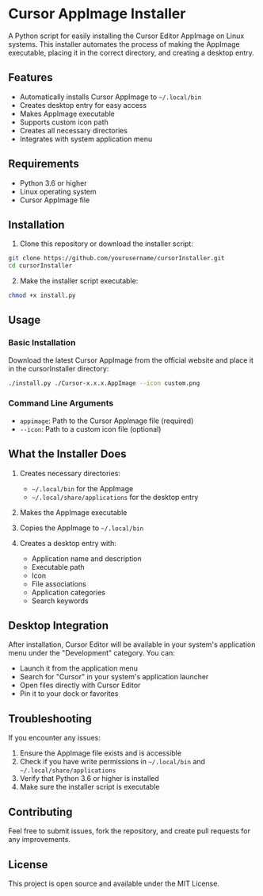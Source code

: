 # Cursor AppImage Installer

A Python script for easily installing the Cursor Editor AppImage on Linux systems. This installer automates the process of making the AppImage executable, placing it in the correct directory, and creating a desktop entry.

## Features

- Automatically installs Cursor AppImage to `~/.local/bin`
- Creates desktop entry for easy access
- Makes AppImage executable
- Supports custom icon path
- Creates all necessary directories
- Integrates with system application menu

## Requirements

- Python 3.6 or higher
- Linux operating system
- Cursor AppImage file

## Installation

1. Clone this repository or download the installer script:
```bash
git clone https://github.com/yourusername/cursorInstaller.git
cd cursorInstaller
```

2. Make the installer script executable:
```bash
chmod +x install.py
```

## Usage

### Basic Installation

Download the latest Cursor AppImage from the official website and place it in the cursorInstaller directory:

```bash
./install.py ./Cursor-x.x.x.AppImage --icon custom.png
```

### Command Line Arguments

- `appimage`: Path to the Cursor AppImage file (required)
- `--icon`: Path to a custom icon file (optional)

## What the Installer Does

1. Creates necessary directories:
   - `~/.local/bin` for the AppImage
   - `~/.local/share/applications` for the desktop entry

2. Makes the AppImage executable

3. Copies the AppImage to `~/.local/bin`

4. Creates a desktop entry with:
   - Application name and description
   - Executable path
   - Icon
   - File associations
   - Application categories
   - Search keywords

## Desktop Integration

After installation, Cursor Editor will be available in your system's application menu under the "Development" category. You can:

- Launch it from the application menu
- Search for "Cursor" in your system's application launcher
- Open files directly with Cursor Editor
- Pin it to your dock or favorites

## Troubleshooting

If you encounter any issues:

1. Ensure the AppImage file exists and is accessible
2. Check if you have write permissions in `~/.local/bin` and `~/.local/share/applications`
3. Verify that Python 3.6 or higher is installed
4. Make sure the installer script is executable

## Contributing

Feel free to submit issues, fork the repository, and create pull requests for any improvements.

## License

This project is open source and available under the MIT License. 